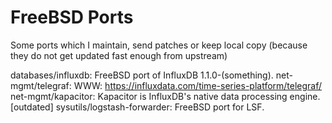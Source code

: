 FreeBSD Ports
==================

Some ports which I maintain, send patches or keep local copy (because they do not get updated fast enough from upstream)

databases/influxdb: FreeBSD port of InfluxDB 1.1.0-(something).
net-mgmt/telegraf: WWW: https://influxdata.com/time-series-platform/telegraf/
net-mgmt/kapacitor: Kapacitor is InfluxDB's native data processing engine.
[outdated] sysutils/logstash-forwarder: FreeBSD port for LSF.
